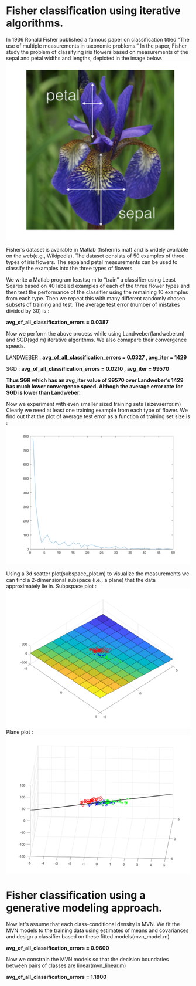 # Fisher classification using iterative algorithms.

In 1936 Ronald Fisher published a famous paper on classification titled “The use of multiple measurements in taxonomic problems.”  In the paper, Fisher study the problem of classifying iris flowers based on measurements of the sepal and petal widths and lengths, depicted in the image below.
![alt text](https://github.com/tarunbansal/Machine-Learning/blob/master/Fisher/img/fisher.png)

Fisher’s dataset is available in Matlab (fisheriris.mat) and is widely available on the web(e.g., Wikipedia).  The dataset consists of 50 examples of three types of iris flowers.  The sepaland petal measurements can be used to classify the examples into the three types of flowers.

We write a Matlab program leastsq.m to “train” a classifier using Least Sqares based on 40 labeled examples of each of the three flower types and then test the performance of the classifier using the remaining 10 examples from each type. Then we repeat this with many different randomly chosen subsets of training and test. The average test error (number of mistakes divided by 30) is :

**avg_of_all_classification_errors = 0.0387**

Now we perform the above process while using Landweber(landweber.m) and SGD(sgd.m) iterative algorithms. We also comapare their convergence speeds.

LANDWEBER : **avg_of_all_classification_errors = 0.0327 , avg_iter = 1429**

SGD : **avg_of_all_classification_errors = 0.0210 , avg_iter = 99570**

**Thus SGR which has an avg_iter value of 99570 over Landweber’s 1429 has much lower convergence speed. Althogh the average error rate for SGD is lower than Landweber.**

Now we experiment with even smaller sized training sets (sizevserror.m) Clearly we need at least one training example  from  each  type  of  flower. We find out that the plot  of  average  test  error as  a  function  of training set size is :
![alt text](https://github.com/tarunbansal/Machine-Learning/blob/master/Fisher/img/sizevserror.png)

Using a 3d scatter plot(subspace_plot.m) to visualize the measurements we can find a 2-dimensional subspace (i.e., a plane) that the data approximately lie in. Subpspace plot :
![alt text](https://github.com/tarunbansal/Machine-Learning/blob/master/Fisher/img/3dplot.png)
Plane plot : 
![alt text](https://github.com/tarunbansal/Machine-Learning/blob/master/Fisher/img/plane.png)

# Fisher classification using a generative modeling approach.

Now let's assume that each class-conditional density is MVN. We fit  the  MVN  models  to  the  training  data  using  estimates  of  means  and  covariances and design a classifier based on these fitted models(mvn_model.m)

**avg_of_all_classification_errors = 0.9600**

Now we constrain the MVN models so that the decision boundaries between pairs of classes are linear(mvn_linear.m)

**avg_of_all_classification_errors = 1.1800**

